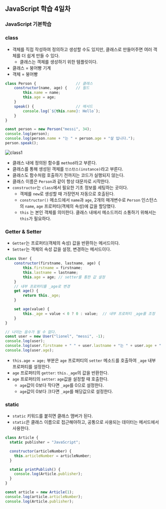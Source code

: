 ## JavaScript 학습 4일차

### JavaScript 기본학습

### class
- 객체를 직접 작성하여 정의하고 생성할 수도 있지만, 클래스로 만들어주면 여러 객체를 더 쉽게 만들 수 있다.
  - 클래스는 객체를 생성하기 위한 템플릿이다.
- 클래스 = 붕어빵 기계
- 객체 = 붕어빵

```js
class Person {                  // 클래스
    constructor(name, age) {    // 필드
        this.name = name;
        this.age = age;
    }
    speak() {                   // 메서드
        console.log(`${this.name}: Hello`);
    }
}

const person = new Person("messi", 34);
console.log(person);
console.log(person.name + "는 " + person.age + "살 입니다.");
person.speak();
```


![class1](https://github.com/king-dong-gun/JavaScript_study/assets/160683545/bca83fcf-45a8-4d88-a268-ad61954f9ab1)



- 클래스 내에 정의된 함수를 `method`라고 부른다.
- 클래스를 통해 생성된 객체를 `인스턴스(instance)`라고 부른다.
- 클래스도 함수처럼 호출하기 전까지는 코드가 실행되지 않는다.
- 클래스 이름은 `Person`과 같이 항상 대문자로 시작한다.
- `constructor`는 `class`에서 필요한 기초 정보를 세팅하는 곳이다.
  - 객체를 `new`로 생성할 때 가장먼저 자동으로 호출된다.
  - `constructor()` 메소드에서 `name`과 `age`, 2개의 매개변수로 `Person` 인스턴스의 `name`, `age` 프로퍼티(객체의 속성)에 값을 할당했다.
  - `this` 는 본인 객체를 의미한다. 클래스 내에서 메소드끼리 소통하기 위해서는 `this`가 필요하다.


### Getter & Setter
- `Getter`는 프로퍼티(객체의 속성) 값을 반환하는 메서드이다.
- `Setter`는 객체의 속성 값을 설정, 변경하는 메서드이다.

```js
class User {
    constructor(firstname, lastname, age) {
        this.firstname = firstname;
        this.lastname = lastname;
        this.age = age; // setter를 통한 값 설정
    }
    // 내부 프로퍼티를 _age로 변경
    get age() {
        return this._age;
    }

    set age(value) {
        this._age = value < 0 ? 0 : value;  // 내부 프로퍼티 _age를 조정
    }
}

// 나이는 음수가 될 수 없다.
const user = new User("lionel", "messi", -1);
console.log(user);
console.log(user.firstname + " " + user.lastname + "는 " + user.age + "살 입니다.");
console.log(user.age);
```

- `this.age = age;` 부분은 `age` 프로퍼티의 `setter` 메소드를 호출하여 `_age` 내부 프로퍼티를 설정한다.
- `age` 프로퍼티의 `getter`: `this._age`의 값을 반환한다. 
- `age` 프로퍼티의 `setter`: `age`값을 설정할 때 호출한다. 
  - `age`값이 0보다 작다면 `_age`를 0으로 설정한다.    
  - `age`값이 0보다 크다면 `_age`를 해당값으로 설정한다.    

### static
- `static` 키워드를 붙히면 클래스 맴버가 된다.
- `static`은 클래스 이름으로 접근해야하고, 공통으로 사용되는 데이터는 메서드에서 사용한다.

```js
class Article {
  static publisher = "JavaScript";

  constructor(articleNumber) {
    this.articleNumber = articleNumber;
  }

  static printPublish() {
    console.log(Article.publisher);
  }
}

const article = new Article(1);
console.log(article.articleNumber);
console.log(Article.publisher);
```



